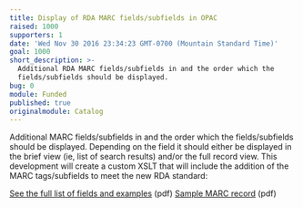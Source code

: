 ```yaml
---
title: Display of RDA MARC fields/subfields in OPAC
raised: 1000
supporters: 1
date: 'Wed Nov 30 2016 23:34:23 GMT-0700 (Mountain Standard Time)'
goal: 1000
short_description: >-
  Additional RDA MARC fields/subfields in and the order which the
  fields/subfields should be displayed.
bug: 0
module: Funded
published: true
originalmodule: Catalog
---
```


Additional MARC fields/subfields in and the order which the fields/subfields should be displayed.  Depending on the field it should either be displayed in the brief view (ie, list of search results) and/or the full record view.  This development will create a custom XSLT that will include the addition of the MARC tags/subfields to meet the new RDA standard:

[See the full list of fields and examples](http://web.archive.org/web/20150929014424/http://devs.bywatersolutions.com/wp-content/uploads/2014/12/MARC-Fields_OPAC-Display_Priority-Order1.pdf) (pdf)
[Sample MARC record](http://web.archive.org/web/20150929014424/http://devs.bywatersolutions.com/wp-content/uploads/2014/12/MARC-Fields_OPAC-Display_Sample-Record.pdf) (pdf)
